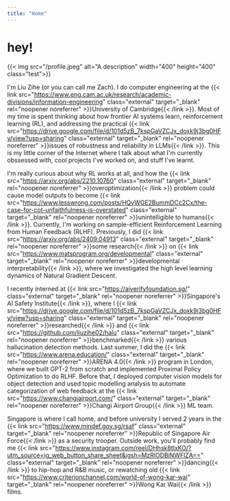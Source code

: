 ```yaml
---
title: "Home"
---
```




# hey!

{{< img src="/profile.jpeg" alt="A description" width="400" height="400" class="test">}}


<!-- previous decription -->

<!-- Ed is a {{< link src="http://gohugo.io" class="external" target="_blank" rel="noopener noreferrer" >}}Hugo{{< /link >}} theme designed for textual editors based on {{< link src="http://go-dh.github.io/mincomp/" class="external" target="_blank" rel="noopener noreferrer" >}}minimal computing principles{{< /link >}}, and focused on legibility, durability, ease and flexibility. Our underlying technology is easy to learn and teach, and can produce beautifully rendered scholarly or reading editions of texts meant to last. To start using Ed, please see [our documentation]({{< relref "/documentation" >}}) for installation instructions and more. To learn more about the ideas behind Ed and a list of current features see our [about]({{< relref "/about" >}}) section. To see Ed in action, we've provided some sample minimal editions for you below. -->

I'm Liu Zihe (or you can call me Zach). I do computer engineering at the {{< link src="https://www.eng.cam.ac.uk/research/academic-divisions/information-engineering" class="external" target="_blank" rel="noopener noreferrer" >}}University of Cambridge{{< /link >}}. Most of my time is spent thinking about how frontier AI systems learn, reinforcement learning (RL), and addressing the practical {{< link src="https://drive.google.com/file/d/101d5zB_7kspGaVZCJx_doxk9i3bg0HFy/view?usp=sharing" class="external" target="_blank" rel="noopener noreferrer" >}}issues of robustness and reliability in LLMs{{< /link >}}. This is my little corner of the Internet where I talk about what I'm currently obssessed with, cool projects I've worked on, and stuff I've learnt.

I'm really curious about why RL works at all, and how the {{< link src="https://arxiv.org/abs/2210.10760" class="external" target="_blank" rel="noopener noreferrer" >}}overoptimization{{< /link >}} problem could cause model outputs to become {{< link src="https://www.lesswrong.com/posts/HQyWGE2BummDCc2Cx/the-case-for-cot-unfaithfulness-is-overstated" class="external" target="_blank" rel="noopener noreferrer" >}}unintelligible to humans{{< /link >}}. Currently, I'm working on sample-efficient Reinforcement Learning from Human Feedback (RLHF). Previously, I did {{< link src="https://arxiv.org/abs/2409.04913" class="external" target="_blank" rel="noopener noreferrer" >}}some research{{< /link >}} on {{< link src="https://www.matsprogram.org/developmental" class="external" target="_blank" rel="noopener noreferrer" >}}developmental interpretability{{< /link >}}, where we investigated the high level learning dynamics of Natural Gradient Descent.

I recently interned at {{< link src="https://aiverifyfoundation.sg/" class="external" target="_blank" rel="noopener noreferrer" >}}Singapore's AI Safety Institute{{< /link >}}, where I {{< link src="https://drive.google.com/file/d/101d5zB_7kspGaVZCJx_doxk9i3bg0HFy/view?usp=sharing" class="external" target="_blank" rel="noopener noreferrer" >}}researched{{< /link >}} and {{< link src="https://github.com/liuzihe02/halu" class="external" target="_blank" rel="noopener noreferrer" >}}benchmarked{{< /link >}} various hallucination detection methods. Last summer, I did the {{< link src="https://www.arena.education/" class="external" target="_blank" rel="noopener noreferrer" >}}ARENA 4.0{{< /link >}} program in London, where we built GPT-2 from scratch and implemented Proximal Policy Optimization to do RLHF. Before that, I deployed computer vision models for object detection and used topic modelling analysis to automate categorization of web feedback at the {{< link src="https://www.changiairport.com/" class="external" target="_blank" rel="noopener noreferrer" >}}Changi Airport Group{{< /link >}} ML team.

Singapore is where I call home, and before university I served 2 years in the {{< link src="https://www.mindef.gov.sg/rsaf" class="external" target="_blank" rel="noopener noreferrer" >}}Republic of Singapore Air Force{{< /link >}} as a security trooper. Outside work, you'll probably find me {{< link src="https://www.instagram.com/reel/DHhsk8tIxKO/?utm_source=ig_web_button_share_sheet&igsh=MzRlODBiNWFlZA==" class="external" target="_blank" rel="noopener noreferrer" >}}dancing{{< /link >}} to hip-hop and R&B music, or rewatching old {{< link src="https://www.criterionchannel.com/world-of-wong-kar-wai" target="_blank" rel="noopener noreferrer" >}}Wong Kar Wai{{< /link >}} films.






